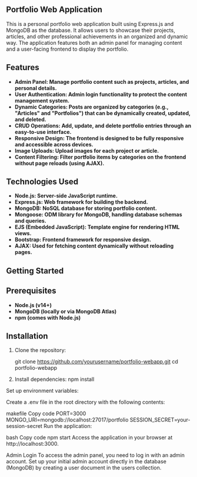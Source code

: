 ## Portfolio Web Application

This is a personal portfolio web application built using Express.js and MongoDB as the database. It allows users to showcase their projects, articles, and other professional achievements in an organized and dynamic way. The application features both an admin panel for managing content and a user-facing frontend to display the portfolio.

## Features

- **Admin Panel: Manage portfolio content such as projects, articles, and personal details.**
- **User Authentication: Admin login functionality to protect the content management system.**
- **Dynamic Categories: Posts are organized by categories (e.g., "Articles" and "Portfolios") that can be dynamically created, updated, and deleted.**
- **CRUD Operations: Add, update, and delete portfolio entries through an easy-to-use interface.**
- **Responsive Design: The frontend is designed to be fully responsive and accessible across devices.**
- **Image Uploads: Upload images for each project or article.**
- **Content Filtering: Filter portfolio items by categories on the frontend without page reloads (using AJAX).**

## Technologies Used

- **Node.js: Server-side JavaScript runtime.**
- **Express.js: Web framework for building the backend.**
- **MongoDB: NoSQL database for storing portfolio content.**
- **Mongoose: ODM library for MongoDB, handling database schemas and queries.**
- **EJS (Embedded JavaScript): Template engine for rendering HTML views.**
- **Bootstrap: Frontend framework for responsive design.**
- **AJAX: Used for fetching content dynamically without reloading pages.**

## Getting Started

## Prerequisites

- **Node.js (v14+)**
- **MongoDB (locally or via MongoDB Atlas)**
- **npm (comes with Node.js)**

## Installation

1. Clone the repository:

   git clone https://github.com/yourusername/portfolio-webapp.git
   cd portfolio-webapp

2. Install dependencies:
   npm install

Set up environment variables:

Create a .env file in the root directory with the following contents:

makefile
Copy code
PORT=3000
MONGO_URI=mongodb://localhost:27017/portfolio
SESSION_SECRET=your-session-secret
Run the application:

bash
Copy code
npm start
Access the application in your browser at http://localhost:3000.

Admin Login
To access the admin panel, you need to log in with an admin account. Set up your initial admin account directly in the database (MongoDB) by creating a user document in the users collection.
